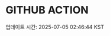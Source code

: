 # GITHUB ACTION
  <!-- START_UPDATED_TIME -->
  업데이트 시간: 2025-07-05 02:46:44 KST
  <!-- END_UPDATED_TIME -->
